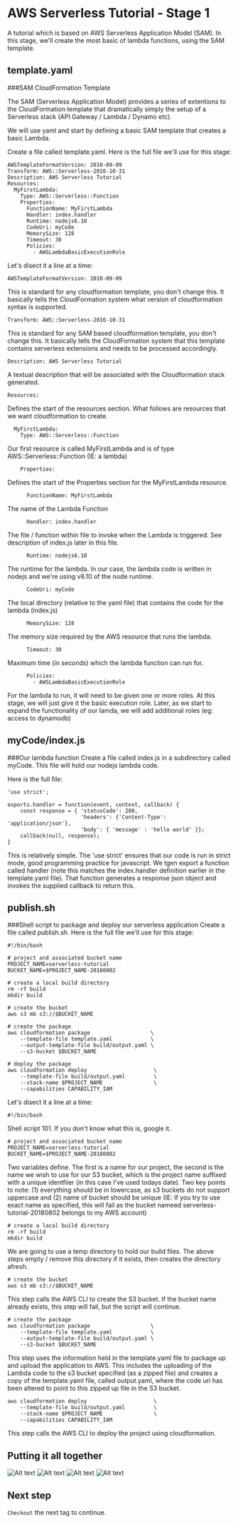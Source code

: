 # AWS Serverless Tutorial - Stage 1

A tutorial which is based on AWS Serverless Application Model (SAM).
In this stage, we'll create the most basic of lambda functions, using the SAM template.


## template.yaml     
###SAM CloudFormation Template 

The SAM (Serverless Application Model) provides a series of extentions to the CloudFormation template that dramatically simply the setup of a Serverless stack (API Gateway / Lambda / Dynamo etc).

We will use yaml and start by defining a basic SAM template that creates a basic Lambda.

Create a file called template.yaml. Here is the full file we'll use for this stage:
```
AWSTemplateFormatVersion: 2010-09-09
Transform: AWS::Serverless-2016-10-31
Description: AWS Serverless Tutorial
Resources:
  MyFirstLambda:
    Type: AWS::Serverless::Function
    Properties:
      FunctionName: MyFirstLambda
      Handler: index.handler
      Runtime: nodejs6.10
      CodeUri: myCode 
      MemorySize: 128 
      Timeout: 30
      Policies:
        - AWSLambdaBasicExecutionRole
```
Let's disect it a line at a time:
```
AWSTemplateFormatVersion: 2010-09-09
```
This is standard for any cloudformation template, you don't change this. It basically tells the CloudFormation system what version of cloudformation syntax is supported. 

```
Transform: AWS::Serverless-2016-10-31
```
This is standard for any SAM based cloudformation template, you don't change this. It basically tells the CloudFormation system that this template contains serverless extensions and needs to be processed accordingly.

```
Description: AWS Serverless Tutorial
```
A textual description that will be associated with the Cloudformation stack generated.


```
Resources:
```
Defines the start of the resources section. What follows are resources that we want cloudformation to create.

```
  MyFirstLambda:
    Type: AWS::Serverless::Function
```
Our first resource is called MyFirstLambda and is of type AWS::Serverless::Function (IE: a lambda)

```
    Properties:
```
Defines the start of the Properties section for the MyFirstLambda resource.

```
      FunctionName: MyFirstLambda
```
The name of the Lambda Function

```
      Handler: index.handler
```
The file / function within file to invoke when the Lambda is triggered. See description of index.js later in this file.

```
      Runtime: nodejs6.10
```
The runtime for the lambda. In our case, the lambda code is written in nodejs and we're using v6.10 of the node runtime.

```
      CodeUri: myCode
```
The local directory (relative to the yaml file) that contains the code for the lambda (index.js)

```
      MemorySize: 128
```
The memory size required by the AWS resource that runs the lambda.

```
      Timeout: 30
```
Maximum time (in seconds) which the lambda function can run for. 

```
      Policies:
        - AWSLambdaBasicExecutionRole
```
For the lambda to run, it will need to be given one or more roles. At this stage, we will just give it
the basic execution role. Later, as we start to expand the functionality of our lamda, we will add additional roles (eg: access to dynamodb)


## myCode/index.js    
###Our lambda function
Create a file called index.js in a subdirectory called myCode. This file will hold our nodejs lambda code.

Here is the full file:
```
'use strict';

exports.handler = function(event, context, callback) {
    const response = { 'statusCode': 200, 
                       'headers': {'Content-Type': 'application/json'},
                       'body': { 'message' : 'hello world' }};
    callback(null, response);
}
```

This is relatively simple. The 'use strict' ensures that our code is run in strict mode, good programming practice for javascript. We tgen export a function called handler (note this matches the index.handler definition earlier in the template.yaml file). That function generates a response json object and invokes the supplied callback to return this.

## publish.sh    
###Shell script to package and deploy our serverless application
Create a file called publish.sh. Here is the full file we'll use for this stage:
```
#!/bin/bash

# project and associated bucket name
PROJECT_NAME=serverless-tutorial
BUCKET_NAME=$PROJECT_NAME-20180802

# create a local build directory
rm -rf build
mkdir build

# create the bucket
aws s3 mb s3://$BUCKET_NAME 

# create the package
aws cloudformation package                   \
    --template-file template.yaml            \
    --output-template-file build/output.yaml \
    --s3-bucket $BUCKET_NAME                      

# deploy the package
aws cloudformation deploy                     \
    --template-file build/output.yaml         \
    --stack-name $PROJECT_NAME                \
    --capabilities CAPABILITY_IAM             

```
Let's disect it a line at a time:

```
#!/bin/bash
```
Shell script 101. If you don't know what this is, google it.

```
# project and associated bucket name
PROJECT_NAME=serverless-tutorial
BUCKET_NAME=$PROJECT_NAME-20180802
```
Two variables define. The first is a name for our project, the second is the name we wish to use for our S3 bucket, which is the project name suffixed with a unique identfiier (in this case I've used todays date). Two key points to note: (1) everything should be in lowercase, as s3 buckets do not support uppercase and (2) name of bucket should be unique (IE: If you try to use exact name as specified, this will fail as the bucket nameed serverless-tutorial-20180802 belongs to my AWS account)

```
# create a local build directory
rm -rf build
mkdir build
```
We are going to use a temp directory to hold our build files. The above steps empty / remove this directory if it exists, then creates the directory afresh.

```
# create the bucket
aws s3 mb s3://$BUCKET_NAME 
```
This step calls the AWS CLI to create the S3 bucket. If the bucket name already exists, this step will fail, but the script will continue.

```
# create the package
aws cloudformation package                   \
    --template-file template.yaml            \
    --output-template-file build/output.yaml \
    --s3-bucket $BUCKET_NAME                 
```
This step uses the information held in the template.yaml file to package up and upload the application to AWS. This includes the uploading of the Lambda code to the s3 bucket specified (as a zipped file) and creates a copy of the template.yaml file, called output.yaml, where the code uri has been altered to point to this zipped up file in the S3 bucket.


```
aws cloudformation deploy                     \
    --template-file build/output.yaml         \
    --stack-name $PROJECT_NAME                \
    --capabilities CAPABILITY_IAM                     
```
This step calls the AWS CLI to deploy the project using cloudformation.

## Putting it all together
![Alt text](documentation/screenshot0.png?raw=true "Screenshot 0")
![Alt text](documentation/screenshot1.png?raw=true "Screenshot 1")
![Alt text](documentation/screenshot2.png?raw=true "Screenshot 2")
![Alt text](documentation/screenshot4.png?raw=true "Screenshot 4")


## Next step

`Checkout` the next tag to continue.
